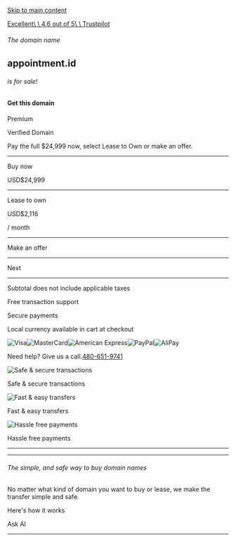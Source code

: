 [Skip to main content](https://www.godaddy.com/forsale/appointment.id?utm_source=TDFS_BINNS2&utm_medium=parkedpages&utm_campaign=x_corp_tdfs-binns2_base&traffic_type=TDFS_BINNS2&traffic_id=binns2&#main)

[Excellent\\
\\
4.6 out of 5\\
\\
Trustpilot](https://www.trustpilot.com/review/godaddy.com)

###### The domain name

## appointment.id

###### is for sale!

#### Get this domain

Premium

Verified Domain

Pay the full $24,999 now, select Lease to Own or make an offer.

* * *

Buy now

USD$24,999

* * *

Lease to own

USD$2,116

/ month

* * *

Make an offer

* * *

Next

* * *

Subtotal does not include applicable taxes

Free transaction support

Secure payments

Local currency available in cart at checkout

![Visa](https://www.godaddy.com/forsale/_next/image?url=%2Fforsale%2Fimgs%2Fpayments%2Fvisa.png&w=128&q=75)![MasterCard](https://www.godaddy.com/forsale/_next/image?url=%2Fforsale%2Fimgs%2Fpayments%2Fmastercard.png&w=128&q=75)![American Express](https://www.godaddy.com/forsale/_next/image?url=%2Fforsale%2Fimgs%2Fpayments%2FamericanExpress.png&w=128&q=75)![PayPal](https://www.godaddy.com/forsale/_next/image?url=%2Fforsale%2Fimgs%2Fpayments%2Fpaypal.png&w=128&q=75)![AliPay](https://www.godaddy.com/forsale/_next/image?url=%2Fforsale%2Fimgs%2Fpayments%2Falipay.png&w=128&q=75)

Need help? Give us a call.[480-651-9741](https://www.godaddy.com/forsale/true)

![Safe & secure transactions](https://www.godaddy.com/forsale/imgs/dan-custom/secure-transactions.svg)

Safe & secure transactions

![Fast & easy transfers](https://www.godaddy.com/forsale/imgs/dan-custom/fast-and-easy-transfers.svg)

Fast & easy transfers

![Hassle free payments](https://www.godaddy.com/forsale/imgs/dan-custom/hassle-free-payments.svg)

Hassle free payments

* * *

* * *

###### The simple, and safe way to buy domain names

No matter what kind of domain you want to buy or lease, we make the transfer simple and safe.

Here's how it works

Ask AI

* * *